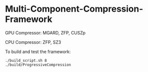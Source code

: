 # Multi-Component-Compression-Framework

GPU Compressor: MGARD, ZFP, CUSZp  

CPU Compressor: ZFP, SZ3

To build and test the framework:
```
./build_script.sh 8
./build/ProgressiveCompression 
```